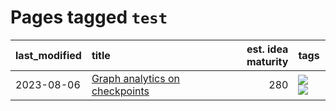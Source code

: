 # Pages tagged `test`

|last_modified|title|est. idea maturity|tags
|:---|:---|---:|:---|
|2023-08-06|[Graph analytics on checkpoints](../Graph_analytics_on_checkpoints.md)|280|[![](https://img.shields.io/badge/tag-from_issue-496a1)](../tags/from_issue.md) [![](https://img.shields.io/badge/tag-test-48b79f)](../tags/test.md)|